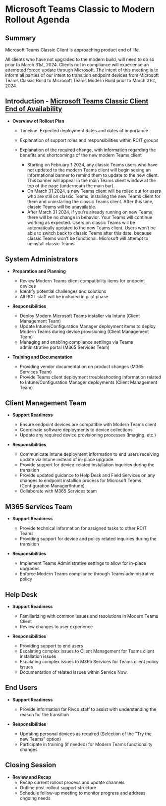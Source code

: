 # Microsoft Teams Classic to Modern Rollout Agenda

## Summary
Microsoft Teams Classic Client is approaching product end of life. 

All clients who have not upgraded to the modern build, will need to do so prior to March 31st, 2024. Clients not in compliance will experience an attempted forced update through Microsoft.
The intent of this meeting is to inform all parties of our intent to transition endpoint devices from Microsoft Teams Classic Build to Microsoft Teams Modern Build prior to March 31st, 2024.

## Introduction - [Microsoft Teams Classic Client End of Availability](https://learn.microsoft.com/en-us/microsoftteams/teams-classic-client-end-of-availability)
- **Overview of Rollout Plan**
  - Timeline: Expected deployment dates and dates of importance
  - Explanation of support roles and responsibilities within RCIT groups
  - Explanation of the required change, with information regarding the benefits and shortcomings of the new modern Teams client

    - Starting on February 1 2024, any classic Teams users who have not updated to the modern Teams client will begin seeing an informational banner to remind them to update to the new client. This banner will appear in the main Teams client window at the top of the page (underneath the main bar).
    - On March 31 2024, a new Teams client will be rolled out for users who are still on classic Teams, installing the new Teams client for them and uninstalling the classic Teams client. After this time, classic Teams will be unavailable.
    - After March 31 2024, if you’re already running on new Teams, there will be no change in behavior. Your Teams will continue working as expected. Users on classic Teams will be automatically updated to the new Teams client. Users won’t be able to switch back to classic Teams after this date, because classic Teams won’t be functional. Microsoft will attempt to uninstall classic Teams.

## System Administrators
- **Preparation and Planning**
  
  - Review Modern Teams client compatibility items for endpoint devices
  - Identify potential challenges and solutions
  - All RCIT staff will be included in pilot phase

- **Responsibilities**
  
  - Deploy Modern Microsoft Teams installer via Intune (Client Management Team)
  - Update Intune/Configuration Manager deployment items to deploy Modern Teams during device provisioning (Client Management Team)
  - Managing and enabling compliance settlings via Teams administrative portal (M365 Services Team)

- **Training and Documentation**

  - Providing vendor documentation on product changes (M365 Services Team)
  - Provide Teams client deployment troubleshooting information related to Intune/Configuration Manager deployments (Client Management Team)
 
## Client Management Team

- **Support Readiness**

  - Ensure endpoint devices are compatible with Modern Teams client
  - Coordinate software deployments to device collections
  - Update any required device provisioning processes (Imaging, etc.) 

- **Responsibilities**
  - Communicate Intune deployment information to end users receiving update via Intune instead of in-place upgrade.
  - Provide support for device-related installation inquiries during the transition
  - Provide updated guidance to Help Desk and Field Services on any changes to endpoint installion process for Microsoft Teams (Configuration Manager/Intune)
  - Collaborate with M365 Services team
 
## M365 Services Team

- **Support Readiness**
  - Provide technical information for assigned tasks to other RCIT Teams
  - Providing support for device and policy related inquiries during the transition

- **Responsibilities**
  - Implement Teams Administrative settings to allow for in-place upgrades
  - Enforce Modern Teams compliance through Teams administrative policy

## Help Desk

- **Support Readiness**
  - Familiarizing with common issues and resolutions in Modern Teams Client
  - Review changes to user experience 

- **Responsibilities**
  - Providing support to end users
  - Escalating complex issues to Client Management for Teams client installation issues
  - Escalating complex issues to M365 Services for Teams client policy issues
  - Documentation of related issues within Service Now.

## End Users

- **Support Readiness**
  - Provide information for Rivco staff to assist with understanding the reason for the transition

- **Responsibilities**
  - Updating personal devices as required (Selection of the "Try the new Teams" option)
  - Participate in training (if needed) for Modern Teams functionality changes
  
## Closing Session

- **Review and Recap**
  - Recap current rollout process and update channels
  - Outline post-rollout support structure
  - Schedule follow-up meeting to monitor progress and address ongoing needs
